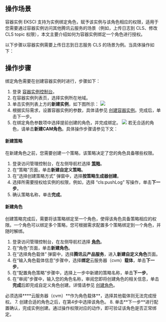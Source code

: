 ## 操作场景

容器实例 EKSCI 支持为实例绑定角色，赋予该实例与该角色相应的权限，适用于您需要通过容器实例访问其他腾讯云服务的场景（例如，上传日志到 CLS、修改 CLS topic 权限），本文主要介绍如何为容器实例绑定一个角色进行授权。

以下步骤以容器实例需要上传日志到日志服务 CLS 的场景为例。当具体操作如下：


## 操作步骤

绑定角色需要在创建容器实例时进行，步骤如下：
1. 登录 [容器实例控制台](https://console.cloud.tencent.com/tke2/eksci)。
2. 在容器实例列表页，选择实例所在地域。
3. 单击实例列表上方的**新建实例**，如下图所示：
![](https://qcloudimg.tencent-cloud.cn/raw/5bb50e51e3b7ffe66e1465a8ace59577.png)
4. 根据实际需求，设置容器实例的参数，具体请参见 [创建容器实例](https://cloud.tencent.com/document/product/457/57341#.E5.88.9B.E5.BB.BA.E5.AE.B9.E5.99.A8.E5.AE.9E.E4.BE.8B)。完成后，单击下一步。
5. 在绑定角色参数项中选择提前创建的角色，并完成绑定。
  ![](https://main.qcloudimg.com/raw/aa5a017288262c551d6672a8241093fa.png)
若无合适的角色，请单击**新建CAM角色**。具体操作步骤请参见下文：

#### 新建策略

在新建角色之前，您需要创建一个策略，该策略决定了您的角色具备哪些权限。
1. 登录访问管理控制台，在左侧导航栏选择 **[策略](https://console.cloud.tencent.com/cam/policy)**。
2. 在“策略”页面，单击**新建自定义策略**。
3. 在“选择创建策略方式” 弹窗中，选择**按策略生成器创建**。
4. 选择所需要授权给实例的权限，例如，选择 “cls:pushLog” 写操作，单击**下一步**。
5. 确认策略名称，单击**完成**。

#### 新建角色

创建策略完成后，需要将该策略绑定至一个角色，使得该角色具备策略相应的权限。一个角色可以绑定多个策略，您可根据需求配置多个策略绑定到一个角色，并随时解绑。

1. 登录访问管理控制台，在左侧导航栏选择 **[角色](https://console.cloud.tencent.com/cam/role)**。
2. 在“角色”页面，单击**新建角色**。
3. 在“选择角色载体” 弹窗中，选择**腾讯云产品服务**，进入**新建自定义角色**页面。
4. 在“输入角色载体信息”步骤中，选择**绑定**云服务器（cvm）**载体**，单击**下一步**。
5. 在“配置角色策略”步骤中，选择上一步中新建的策略名称，单击**下一步**。
6. 在“审阅”步骤中，输入您的角色名称，审阅您即将创建角色的相关信息，单击**完成**后即完成自定义角色创建。详情请参见 [创建角色](https://cloud.tencent.com/document/product/598/19381)。
<dx-alert infotype="notice" title=" ">
必须选择****云服务器（cvm）**作为角色载体**，选择其他载体则无法完成授权。
</dx-alert>
7. 创建合适的角色之后，在第4步中选择该角色。
8. 单击**下一步**进行配置确认，完成实例创建。通过操作权限对应的动作，即可验证该角色是否正常绑定。
